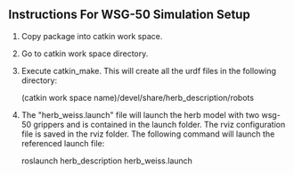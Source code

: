 ## Instructions For WSG-50 Simulation Setup

1. Copy package into catkin work space.

2. Go to catkin work space directory.

3. Execute catkin_make. This will create all the urdf files in the following directory:
   
   (catkin work space name)/devel/share/herb_description/robots

4. The "herb_weiss.launch" file will launch the herb model with two wsg-50 grippers and is contained in the launch 
   folder. The rviz configuration file is saved in the rviz folder. The following command will launch the 
   referenced launch file:

   roslaunch herb_description herb_weiss.launch
   